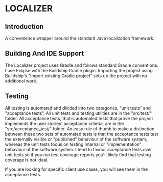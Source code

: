 # LOCALIZER


## Introduction

A convenience wrapper around the standard Java localization framework.


## Building And IDE Support

The Localizer project uses Gradle and follows standard Gradle conventions. I use Eclipse with the Buildship Gradle plugin. Importing the project using Buildship's "Import existing Gradle project" sets up the project with no additional work.


## Testing

All testing is automated and divided into two categories, "unit tests" and "acceptance tests". All unit tests and testing utilities are in the "src/test/" folder. All acceptance tests, that is automated tests that prove the project implements the user stories' acceptance criteria, are in the "src/acceptance_test/" folder. An easy rule of thumb to make a distinction between these two sets of automated tests is that the acceptance tests test the externally visible or "published" behaviour of the software system, whereas the unit tests focus on testing internal or "implementation" behaviour of the software system. I tend to favour acceptance tests over unit tests so if you run test coverage reports you'll likely find that testing coverage is not ideal.

If you are looking for specific client use cases, you will see them in the acceptance tests.

